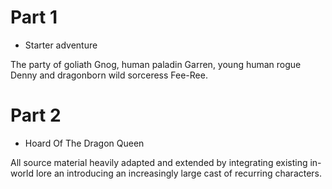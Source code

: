 # Part 1

* Starter adventure

The party of goliath Gnog, human paladin Garren, young human rogue Denny and dragonborn wild sorceress Fee-Ree.

# Part 2

* Hoard Of The Dragon Queen

All source material heavily adapted and extended by integrating existing in-world lore an introducing an increasingly large cast of recurring characters.
